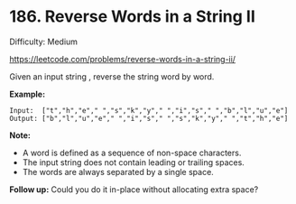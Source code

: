 # 186. Reverse Words in a String II

Difficulty: Medium

https://leetcode.com/problems/reverse-words-in-a-string-ii/

Given an input string , reverse the string word by word. 

**Example:**
```
Input:  ["t","h","e"," ","s","k","y"," ","i","s"," ","b","l","u","e"]
Output: ["b","l","u","e"," ","i","s"," ","s","k","y"," ","t","h","e"]
```

**Note:**

* A word is defined as a sequence of non-space characters.
* The input string does not contain leading or trailing spaces.
* The words are always separated by a single space.

**Follow up:** Could you do it in-place without allocating extra space?
